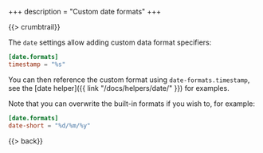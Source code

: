 +++
description = "Custom date formats"
+++

{{> crumbtrail}}

The `date` settings allow adding custom data format specifiers:

```toml
[date.formats]
timestamp = "%s"
```

You can then reference the custom format using `date-formats.timestamp`, see the [date helper]({{ link "/docs/helpers/date/" }}) for examples.

Note that you can overwrite the built-in formats if you wish to, for example:

```toml
[date.formats]
date-short = "%d/%m/%y"
```

{{> back}}

